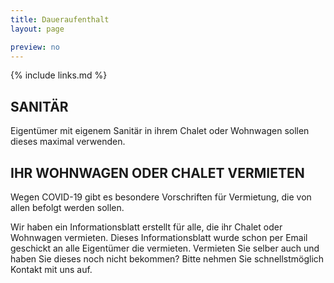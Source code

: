 ```yaml
---
title: Daueraufenthalt
layout: page

preview: no
---
```


{% include links.md %}

## SANITÄR

Eigentümer mit eigenem Sanitär in ihrem Chalet oder Wohnwagen sollen dieses
maximal verwenden.

## IHR WOHNWAGEN ODER CHALET VERMIETEN

Wegen COVID-19 gibt es besondere Vorschriften für Vermietung, die von allen befolgt
werden sollen.

Wir haben ein Informationsblatt erstellt für alle, die ihr Chalet oder Wohnwagen vermieten.
Dieses Informationsblatt wurde schon per Email geschickt an alle Eigentümer die vermieten.
Vermieten Sie selber auch und haben Sie dieses noch nicht bekommen? Bitte nehmen
Sie schnellstmöglich Kontakt mit uns auf.